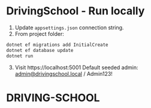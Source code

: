 # DrivingSchool - Run locally
1. Update `appsettings.json` connection string.
2. From project folder:
 ````bash
 dotnet ef migrations add InitialCreate
 dotnet ef database update
 dotnet run
 ````
3. Visit https://localhost:5001
Default seeded admin: admin@drivingschool.local / Admin123!
# DRIVING-SCHOOL
